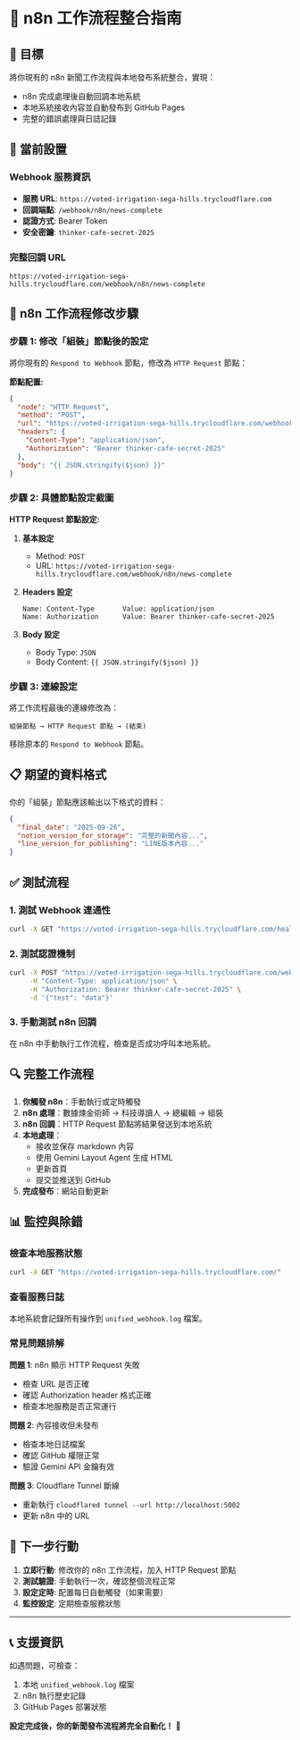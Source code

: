 # 📡 n8n 工作流程整合指南

## 🎯 目標
將你現有的 n8n 新聞工作流程與本地發布系統整合，實現：
- n8n 完成處理後自動回調本地系統
- 本地系統接收內容並自動發布到 GitHub Pages
- 完整的錯誤處理與日誌記錄

## 🔧 當前設置

### Webhook 服務資訊
- **服務 URL**: `https://voted-irrigation-sega-hills.trycloudflare.com`
- **回調端點**: `/webhook/n8n/news-complete`
- **認證方式**: Bearer Token
- **安全密鑰**: `thinker-cafe-secret-2025`

### 完整回調 URL
```
https://voted-irrigation-sega-hills.trycloudflare.com/webhook/n8n/news-complete
```

## 📝 n8n 工作流程修改步驟

### 步驟 1: 修改「組裝」節點後的設定

將你現有的 `Respond to Webhook` 節點，修改為 `HTTP Request` 節點：

**節點配置:**
```json
{
  "node": "HTTP Request",
  "method": "POST",
  "url": "https://voted-irrigation-sega-hills.trycloudflare.com/webhook/n8n/news-complete",
  "headers": {
    "Content-Type": "application/json",
    "Authorization": "Bearer thinker-cafe-secret-2025"
  },
  "body": "{{ JSON.stringify($json) }}"
}
```

### 步驟 2: 具體節點設定截圖

**HTTP Request 節點設定:**

1. **基本設定**
   - Method: `POST`
   - URL: `https://voted-irrigation-sega-hills.trycloudflare.com/webhook/n8n/news-complete`

2. **Headers 設定**
   ```
   Name: Content-Type       Value: application/json
   Name: Authorization      Value: Bearer thinker-cafe-secret-2025
   ```

3. **Body 設定**
   - Body Type: `JSON`
   - Body Content: `{{ JSON.stringify($json) }}`

### 步驟 3: 連線設定

將工作流程最後的連線修改為：
```
組裝節點 → HTTP Request 節點 → (結束)
```

移除原本的 `Respond to Webhook` 節點。

## 📋 期望的資料格式

你的「組裝」節點應該輸出以下格式的資料：

```json
{
  "final_date": "2025-09-26",
  "notion_version_for_storage": "完整的新聞內容...",
  "line_version_for_publishing": "LINE版本內容..."
}
```

## ✅ 測試流程

### 1. 測試 Webhook 連通性
```bash
curl -X GET "https://voted-irrigation-sega-hills.trycloudflare.com/health"
```

### 2. 測試認證機制
```bash
curl -X POST "https://voted-irrigation-sega-hills.trycloudflare.com/webhook/test" \
     -H "Content-Type: application/json" \
     -H "Authorization: Bearer thinker-cafe-secret-2025" \
     -d '{"test": "data"}'
```

### 3. 手動測試 n8n 回調
在 n8n 中手動執行工作流程，檢查是否成功呼叫本地系統。

## 🔍 完整工作流程

1. **你觸發 n8n**：手動執行或定時觸發
2. **n8n 處理**：數據煉金術師 → 科技導讀人 → 總編輯 → 組裝
3. **n8n 回調**：HTTP Request 節點將結果發送到本地系統
4. **本地處理**：
   - 接收並保存 markdown 內容
   - 使用 Gemini Layout Agent 生成 HTML
   - 更新首頁
   - 提交並推送到 GitHub
5. **完成發布**：網站自動更新

## 📊 監控與除錯

### 檢查本地服務狀態
```bash
curl -X GET "https://voted-irrigation-sega-hills.trycloudflare.com/"
```

### 查看服務日誌
本地系統會記錄所有操作到 `unified_webhook.log` 檔案。

### 常見問題排解

**問題 1**: n8n 顯示 HTTP Request 失敗
- 檢查 URL 是否正確
- 確認 Authorization header 格式正確
- 檢查本地服務是否正常運行

**問題 2**: 內容接收但未發布
- 檢查本地日誌檔案
- 確認 GitHub 權限正常
- 驗證 Gemini API 金鑰有效

**問題 3**: Cloudflare Tunnel 斷線
- 重新執行 `cloudflared tunnel --url http://localhost:5002`
- 更新 n8n 中的 URL

## 🚀 下一步行動

1. **立即行動**: 修改你的 n8n 工作流程，加入 HTTP Request 節點
2. **測試驗證**: 手動執行一次，確認整個流程正常
3. **設定定時**: 配置每日自動觸發（如果需要）
4. **監控設定**: 定期檢查服務狀態

---

## 📞 支援資訊

如遇問題，可檢查：
1. 本地 `unified_webhook.log` 檔案
2. n8n 執行歷史記錄
3. GitHub Pages 部署狀態

**設定完成後，你的新聞發布流程將完全自動化！** 🎉